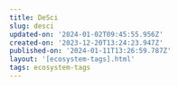 ```yaml
---
title: DeSci
slug: desci
updated-on: '2024-01-02T09:45:55.956Z'
created-on: '2023-12-20T13:24:23.947Z'
published-on: '2024-01-11T13:26:59.787Z'
layout: '[ecosystem-tags].html'
tags: ecosystem-tags
---
```




